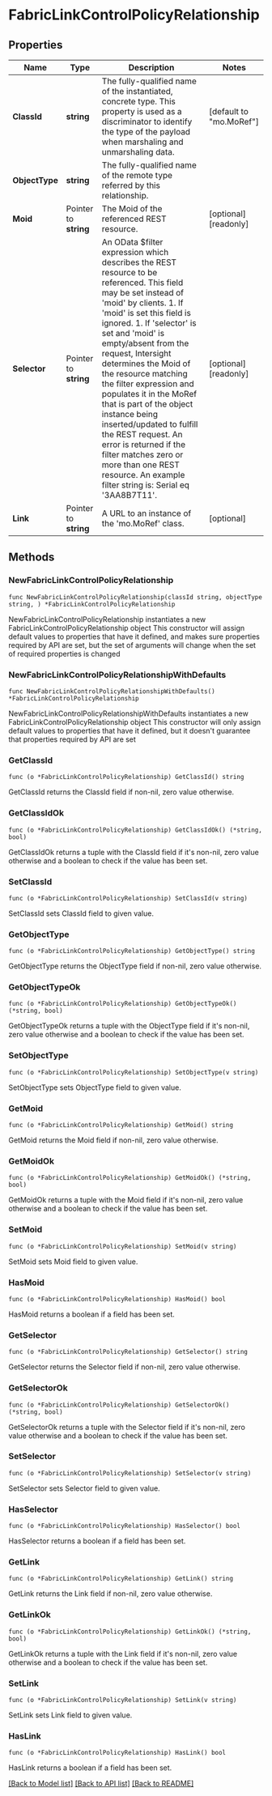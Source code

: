 # FabricLinkControlPolicyRelationship

## Properties

Name | Type | Description | Notes
------------ | ------------- | ------------- | -------------
**ClassId** | **string** | The fully-qualified name of the instantiated, concrete type. This property is used as a discriminator to identify the type of the payload when marshaling and unmarshaling data. | [default to "mo.MoRef"]
**ObjectType** | **string** | The fully-qualified name of the remote type referred by this relationship. | 
**Moid** | Pointer to **string** | The Moid of the referenced REST resource. | [optional] [readonly] 
**Selector** | Pointer to **string** | An OData $filter expression which describes the REST resource to be referenced. This field may be set instead of &#39;moid&#39; by clients. 1. If &#39;moid&#39; is set this field is ignored. 1. If &#39;selector&#39; is set and &#39;moid&#39; is empty/absent from the request, Intersight determines the Moid of the resource matching the filter expression and populates it in the MoRef that is part of the object instance being inserted/updated to fulfill the REST request. An error is returned if the filter matches zero or more than one REST resource. An example filter string is: Serial eq &#39;3AA8B7T11&#39;. | [optional] [readonly] 
**Link** | Pointer to **string** | A URL to an instance of the &#39;mo.MoRef&#39; class. | [optional] 

## Methods

### NewFabricLinkControlPolicyRelationship

`func NewFabricLinkControlPolicyRelationship(classId string, objectType string, ) *FabricLinkControlPolicyRelationship`

NewFabricLinkControlPolicyRelationship instantiates a new FabricLinkControlPolicyRelationship object
This constructor will assign default values to properties that have it defined,
and makes sure properties required by API are set, but the set of arguments
will change when the set of required properties is changed

### NewFabricLinkControlPolicyRelationshipWithDefaults

`func NewFabricLinkControlPolicyRelationshipWithDefaults() *FabricLinkControlPolicyRelationship`

NewFabricLinkControlPolicyRelationshipWithDefaults instantiates a new FabricLinkControlPolicyRelationship object
This constructor will only assign default values to properties that have it defined,
but it doesn't guarantee that properties required by API are set

### GetClassId

`func (o *FabricLinkControlPolicyRelationship) GetClassId() string`

GetClassId returns the ClassId field if non-nil, zero value otherwise.

### GetClassIdOk

`func (o *FabricLinkControlPolicyRelationship) GetClassIdOk() (*string, bool)`

GetClassIdOk returns a tuple with the ClassId field if it's non-nil, zero value otherwise
and a boolean to check if the value has been set.

### SetClassId

`func (o *FabricLinkControlPolicyRelationship) SetClassId(v string)`

SetClassId sets ClassId field to given value.


### GetObjectType

`func (o *FabricLinkControlPolicyRelationship) GetObjectType() string`

GetObjectType returns the ObjectType field if non-nil, zero value otherwise.

### GetObjectTypeOk

`func (o *FabricLinkControlPolicyRelationship) GetObjectTypeOk() (*string, bool)`

GetObjectTypeOk returns a tuple with the ObjectType field if it's non-nil, zero value otherwise
and a boolean to check if the value has been set.

### SetObjectType

`func (o *FabricLinkControlPolicyRelationship) SetObjectType(v string)`

SetObjectType sets ObjectType field to given value.


### GetMoid

`func (o *FabricLinkControlPolicyRelationship) GetMoid() string`

GetMoid returns the Moid field if non-nil, zero value otherwise.

### GetMoidOk

`func (o *FabricLinkControlPolicyRelationship) GetMoidOk() (*string, bool)`

GetMoidOk returns a tuple with the Moid field if it's non-nil, zero value otherwise
and a boolean to check if the value has been set.

### SetMoid

`func (o *FabricLinkControlPolicyRelationship) SetMoid(v string)`

SetMoid sets Moid field to given value.

### HasMoid

`func (o *FabricLinkControlPolicyRelationship) HasMoid() bool`

HasMoid returns a boolean if a field has been set.

### GetSelector

`func (o *FabricLinkControlPolicyRelationship) GetSelector() string`

GetSelector returns the Selector field if non-nil, zero value otherwise.

### GetSelectorOk

`func (o *FabricLinkControlPolicyRelationship) GetSelectorOk() (*string, bool)`

GetSelectorOk returns a tuple with the Selector field if it's non-nil, zero value otherwise
and a boolean to check if the value has been set.

### SetSelector

`func (o *FabricLinkControlPolicyRelationship) SetSelector(v string)`

SetSelector sets Selector field to given value.

### HasSelector

`func (o *FabricLinkControlPolicyRelationship) HasSelector() bool`

HasSelector returns a boolean if a field has been set.

### GetLink

`func (o *FabricLinkControlPolicyRelationship) GetLink() string`

GetLink returns the Link field if non-nil, zero value otherwise.

### GetLinkOk

`func (o *FabricLinkControlPolicyRelationship) GetLinkOk() (*string, bool)`

GetLinkOk returns a tuple with the Link field if it's non-nil, zero value otherwise
and a boolean to check if the value has been set.

### SetLink

`func (o *FabricLinkControlPolicyRelationship) SetLink(v string)`

SetLink sets Link field to given value.

### HasLink

`func (o *FabricLinkControlPolicyRelationship) HasLink() bool`

HasLink returns a boolean if a field has been set.


[[Back to Model list]](../README.md#documentation-for-models) [[Back to API list]](../README.md#documentation-for-api-endpoints) [[Back to README]](../README.md)


